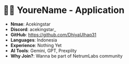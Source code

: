 #  🧑‍💻 YoureName - Application

- **Nmae**: Acekingstar
- **Discord**: acekingstar_
- **GitHub**: https://github.com/DhiyaUlhaq31
- **Languages**: Indonesia
- **Experience**: Nothing Yet
- **AI Tools**: Gemini, GPT, Prexplity
- **Why Join?**: Wanna be part of NetrumLabs community

